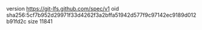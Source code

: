 version https://git-lfs.github.com/spec/v1
oid sha256:5cf7b952d29971f33d4262f3a2bffa51942d577f9c97142ec9189d012b91fd2c
size 11841
